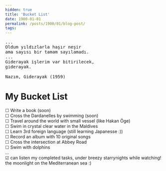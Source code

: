 ```yaml
---
hidden: true
title: 'Bucket List'
date: 1900-01-01
permalink: /posts/1900/01/blog-post/
tags:
---
```

<pre>
...
Oldum yıldızlarla haşır neşir 
ama sayısı bir tamam sayılamadı.
...
Giderayak işlerim var bitirilecek, 
giderayak.

Nazım, Giderayak (1959)
</pre>

My Bucket List
=======
&#9744; Write a book (soon) <br>
&#9744; Cross the Dardanelles by swimming (soon) <br>
&#9744; Travel around the world with small vessel (like Hakan Öge) <br>
&#9744; Swim in crystal clear water in the Maldives <br>
&#9744; Learn 3rd foreign language (still learning Japanesse :)) <br>
&#9744; Record an album with 10 original songs <br>
&#9744; Cross the intersection at Abbey Road <br>
&#9744; Swim with dolphins <br>
... <br>
&#9745; can listen my completed tasks, under breezy starrynights while watching! the moonlight on the Mediterranean sea :) <br>
